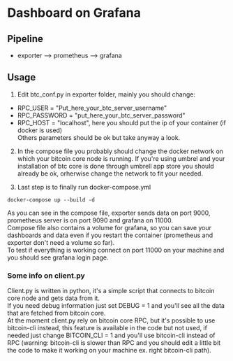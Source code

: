 # Dashboard on Grafana
## Pipeline <br>
- exporter --> prometheus --> grafana <br>

## Usage
1) Edit btc_conf.py in exporter folder, mainly you should change: <br>
- RPC_USER = "Put_here_your_btc_server_username" <br>
- RPC_PASSWORD = "put_here_your_btc_server_password" <br>
- RPC_HOST = "localhost", here you should put the ip of your container (if docker is used) <br>
Others parameters should be ok but take anyway a look.<br>

2) In the compose file you probably should change the docker network on which your bitcoin core node is running. If you're using umbrel and your installation of btc core is done through umbrell app store you should already be ok, orherwise change the network to fit your needed.

3) Last step is to finally run docker-compose.yml
```
docker-compose up --build -d
```
As you can see in the compose file, exporter sends data on port 9000, prometheus server is on port 9090 and grafana on 11000. <br>
Compose file also contains a volume for grafana, so you can save your dashboards and data even if you restart the container (prometheus and exporter don't need a volume so far). <br>
To test if everything is working connect on port 11000 on your machine and you should see grafana login page. <br>

### Some info on client.py
Client.py is written in python, it's a simple script that connects to bitcoin core node and gets data from it. <br>
If you need debug information just set DEBUG = 1 and you'll see all the data that are fetched from bitcoin core. <br>
At the moment client.py rely on bitcoin core RPC, but it's possible to use bitcoin-cli instead, this feature is available in the code but not used, if needed just change BITCOIN_CLI = 1 and you'll use bitcoin-cli instead of RPC (warning: bitcoin-cli is slower than RPC and you should edit a little bit the code to make it working on your machine ex. right bitcoin-cli path). <br>